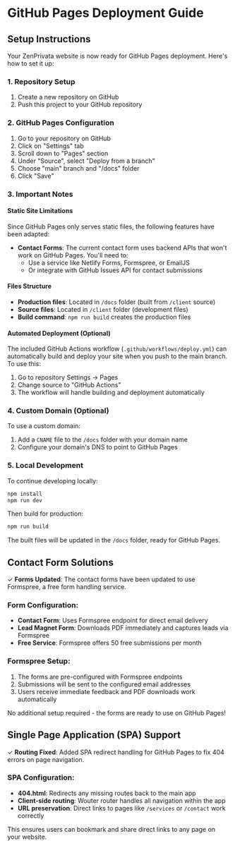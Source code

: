 # GitHub Pages Deployment Guide

## Setup Instructions

Your ZenPrivata website is now ready for GitHub Pages deployment. Here's how to set it up:

### 1. Repository Setup
1. Create a new repository on GitHub
2. Push this project to your GitHub repository

### 2. GitHub Pages Configuration
1. Go to your repository on GitHub
2. Click on "Settings" tab
3. Scroll down to "Pages" section
4. Under "Source", select "Deploy from a branch"
5. Choose "main" branch and "/docs" folder
6. Click "Save"

### 3. Important Notes

#### Static Site Limitations
Since GitHub Pages only serves static files, the following features have been adapted:

- **Contact Forms**: The current contact form uses backend APIs that won't work on GitHub Pages. You'll need to:
  - Use a service like Netlify Forms, Formspree, or EmailJS
  - Or integrate with GitHub Issues API for contact submissions

#### Files Structure
- **Production files**: Located in `/docs` folder (built from `/client` source)
- **Source files**: Located in `/client` folder (development files)
- **Build command**: `npm run build` creates the production files

#### Automated Deployment (Optional)
The included GitHub Actions workflow (`.github/workflows/deploy.yml`) can automatically build and deploy your site when you push to the main branch. To use this:

1. Go to repository Settings → Pages
2. Change source to "GitHub Actions"
3. The workflow will handle building and deployment automatically

### 4. Custom Domain (Optional)
To use a custom domain:
1. Add a `CNAME` file to the `/docs` folder with your domain name
2. Configure your domain's DNS to point to GitHub Pages

### 5. Local Development
To continue developing locally:
```bash
npm install
npm run dev
```

Then build for production:
```bash
npm run build
```

The built files will be updated in the `/docs` folder, ready for GitHub Pages.

## Contact Form Solutions

✓ **Forms Updated**: The contact forms have been updated to use Formspree, a free form handling service.

### Form Configuration:
- **Contact Form**: Uses Formspree endpoint for direct email delivery
- **Lead Magnet Form**: Downloads PDF immediately and captures leads via Formspree
- **Free Service**: Formspree offers 50 free submissions per month

### Formspree Setup:
1. The forms are pre-configured with Formspree endpoints
2. Submissions will be sent to the configured email addresses
3. Users receive immediate feedback and PDF downloads work automatically

No additional setup required - the forms are ready to use on GitHub Pages!

## Single Page Application (SPA) Support

✓ **Routing Fixed**: Added SPA redirect handling for GitHub Pages to fix 404 errors on page navigation.

### SPA Configuration:
- **404.html**: Redirects any missing routes back to the main app
- **Client-side routing**: Wouter router handles all navigation within the app
- **URL preservation**: Direct links to pages like `/services` or `/contact` work correctly

This ensures users can bookmark and share direct links to any page on your website.